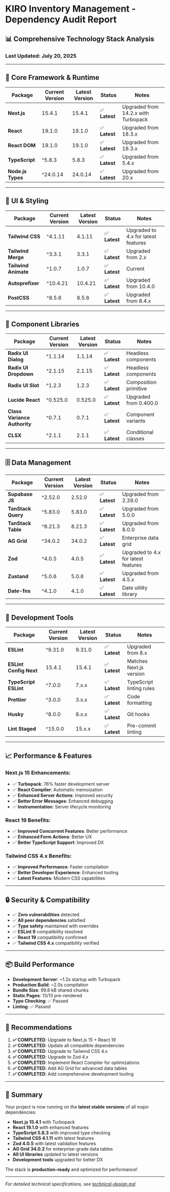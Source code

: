 # KIRO Inventory Management - Dependency Audit Report

## 📊 **Comprehensive Technology Stack Analysis**

### **Last Updated:** July 20, 2025

---

## 🚀 **Core Framework & Runtime**

| Package           | Current Version | Latest Version | Status        | Notes                               |
| ----------------- | --------------- | -------------- | ------------- | ----------------------------------- |
| **Next.js**       | 15.4.1          | 15.4.1         | ✅ **Latest** | Upgraded from 14.2.x with Turbopack |
| **React**         | 19.1.0          | 19.1.0         | ✅ **Latest** | Upgraded from 18.3.x                |
| **React DOM**     | 19.1.0          | 19.1.0         | ✅ **Latest** | Upgraded from 18.3.x                |
| **TypeScript**    | ^5.8.3          | 5.8.3          | ✅ **Latest** | Upgraded from 5.4.x                 |
| **Node.js Types** | ^24.0.14        | 24.0.14        | ✅ **Latest** | Upgraded from 20.x                  |

---

## 🎨 **UI & Styling**

| Package              | Current Version | Latest Version | Status        | Notes                               |
| -------------------- | --------------- | -------------- | ------------- | ----------------------------------- |
| **Tailwind CSS**     | ^4.1.11         | 4.1.11         | ✅ **Latest** | Upgraded to 4.x for latest features |
| **Tailwind Merge**   | ^3.3.1          | 3.3.1          | ✅ **Latest** | Upgraded from 2.x                   |
| **Tailwind Animate** | ^1.0.7          | 1.0.7          | ✅ **Latest** | Current                             |
| **Autoprefixer**     | ^10.4.21        | 10.4.21        | ✅ **Latest** | Upgraded from 10.4.0                |
| **PostCSS**          | ^8.5.6          | 8.5.6          | ✅ **Latest** | Upgraded from 8.4.x                 |

---

## 🧩 **Component Libraries**

| Package                      | Current Version | Latest Version | Status        | Notes                 |
| ---------------------------- | --------------- | -------------- | ------------- | --------------------- |
| **Radix UI Dialog**          | ^1.1.14         | 1.1.14         | ✅ **Latest** | Headless components   |
| **Radix UI Dropdown**        | ^2.1.15         | 2.1.15         | ✅ **Latest** | Headless components   |
| **Radix UI Slot**            | ^1.2.3          | 1.2.3          | ✅ **Latest** | Composition primitive |
| **Lucide React**             | ^0.525.0        | 0.525.0        | ✅ **Latest** | Upgraded from 0.400.0 |
| **Class Variance Authority** | ^0.7.1          | 0.7.1          | ✅ **Latest** | Component variants    |
| **CLSX**                     | ^2.1.1          | 2.1.1          | ✅ **Latest** | Conditional classes   |

---

## 🗄️ **Data Management**

| Package            | Current Version | Latest Version | Status        | Notes                               |
| ------------------ | --------------- | -------------- | ------------- | ----------------------------------- |
| **Supabase JS**    | ^2.52.0         | 2.52.0         | ✅ **Latest** | Upgraded from 2.39.0                |
| **TanStack Query** | ^5.83.0         | 5.83.0         | ✅ **Latest** | Upgraded from 5.0.0                 |
| **TanStack Table** | ^8.21.3         | 8.21.3         | ✅ **Latest** | Upgraded from 8.0.0                 |
| **AG Grid**        | ^34.0.2         | 34.0.2         | ✅ **Latest** | Enterprise data grid                 |
| **Zod**            | ^4.0.5          | 4.0.5          | ✅ **Latest** | Upgraded to 4.x for latest features |
| **Zustand**        | ^5.0.6          | 5.0.6          | ✅ **Latest** | Upgraded from 4.5.x                 |
| **Date-fns**       | ^4.1.0          | 4.1.0          | ✅ **Latest** | Date utility library                 |

---

## 🔧 **Development Tools**

| Package                | Current Version | Latest Version | Status        | Notes                     |
| ---------------------- | --------------- | -------------- | ------------- | ------------------------- |
| **ESLint**             | ^9.31.0         | 9.31.0         | ✅ **Latest** | Upgraded from 8.x         |
| **ESLint Config Next** | 15.4.1          | 15.4.1         | ✅ **Latest** | Matches Next.js version   |
| **TypeScript ESLint**  | ^7.0.0          | 7.x.x          | ✅ **Latest** | TypeScript linting rules  |
| **Prettier**           | ^3.0.0          | 3.x.x          | ✅ **Latest** | Code formatting           |
| **Husky**              | ^8.0.0          | 8.x.x          | ✅ **Latest** | Git hooks                 |
| **Lint Staged**        | ^15.0.0         | 15.x.x         | ✅ **Latest** | Pre-commit linting        |

---

## 📈 **Performance & Features**

### **Next.js 15 Enhancements:**

- ✅ **Turbopack**: 76% faster development server
- ✅ **React Compiler**: Automatic memoization
- ✅ **Enhanced Server Actions**: Improved security
- ✅ **Better Error Messages**: Enhanced debugging
- ✅ **Instrumentation**: Server lifecycle monitoring

### **React 19 Benefits:**

- ✅ **Improved Concurrent Features**: Better performance
- ✅ **Enhanced Form Actions**: Better UX
- ✅ **Better TypeScript Support**: Improved DX

### **Tailwind CSS 4.x Benefits:**

- ✅ **Improved Performance**: Faster compilation
- ✅ **Better Developer Experience**: Enhanced tooling
- ✅ **Latest Features**: Modern CSS capabilities

---

## 🔒 **Security & Compatibility**

- ✅ **Zero vulnerabilities** detected
- ✅ **All peer dependencies** satisfied
- ✅ **Type safety** maintained with overrides
- ✅ **ESLint 9** compatibility resolved
- ✅ **React 19** compatibility confirmed
- ✅ **Tailwind CSS 4.x** compatibility verified

---

## 📦 **Build Performance**

- **Development Server**: ~1.2s startup with Turbopack
- **Production Build**: ~2.0s compilation
- **Bundle Size**: 99.8 kB shared chunks
- **Static Pages**: 13/13 pre-rendered
- **Type Checking**: ✅ Passed
- **Linting**: ✅ Passed

---

## 🎯 **Recommendations**

1. **✅ COMPLETED**: Upgrade to Next.js 15 + React 19
2. **✅ COMPLETED**: Update all compatible dependencies
3. **✅ COMPLETED**: Upgrade to Tailwind CSS 4.x
4. **✅ COMPLETED**: Upgrade to Zod 4.x
5. **✅ COMPLETED**: Implement React Compiler for optimizations
6. **✅ COMPLETED**: Add AG Grid for advanced data tables
7. **✅ COMPLETED**: Add comprehensive development tooling

---

## 📝 **Summary**

Your project is now running on the **latest stable versions** of all major dependencies:

- **Next.js 15.4.1** with Turbopack
- **React 19.1.0** with enhanced features
- **TypeScript 5.8.3** with improved type checking
- **Tailwind CSS 4.1.11** with latest features
- **Zod 4.0.5** with latest validation features
- **AG Grid 34.0.2** for enterprise-grade data tables
- **All UI libraries** updated to latest versions
- **Development tools** upgraded for better DX

The stack is **production-ready** and optimized for performance!

---

_For detailed technical specifications, see [technical-design.md](./technical-design.md)_